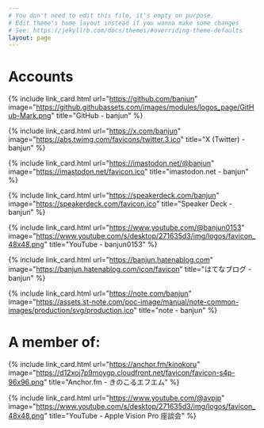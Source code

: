```yaml
---
# You don't need to edit this file, it's empty on purpose.
# Edit theme's home layout instead if you wanna make some changes
# See: https://jekyllrb.com/docs/themes/#overriding-theme-defaults
layout: page
---
```


# Accounts

{% include link_card.html
   url="https://github.com/banjun"
   image="https://github.githubassets.com/images/modules/logos_page/GitHub-Mark.png"
   title="GitHub - banjun" %}

{% include link_card.html
   url="https://x.com/banjun"
   image="https://abs.twimg.com/favicons/twitter.3.ico"
   title="X (Twitter) - banjun" %}

{% include link_card.html
   url="https://imastodon.net/@banjun"
   image="https://imastodon.net/favicon.ico"
   title="imastodon.net - banjun" %}

{% include link_card.html
   url="https://speakerdeck.com/banjun"
   image="https://speakerdeck.com/favicon.ico"
   title="Speaker Deck - banjun" %}

{% include link_card.html
   url="https://www.youtube.com/@banjun0153"
   image="https://www.youtube.com/s/desktop/271635d3/img/logos/favicon_48x48.png"
   title="YouTube - banjun0153" %}

{% include link_card.html
   url="https://banjun.hatenablog.com"
   image="https://banjun.hatenablog.com/icon/favicon"
   title="はてなブログ - banjun" %}

{% include link_card.html
   url="https://note.com/banjun"
   image="https://assets.st-note.com/poc-image/manual/note-common-images/production/svg/production.ico"
   title="note - banjun" %}

# A member of:

{% include link_card.html
   url="https://anchor.fm/kinokoru"
   image="https://d12xoj7p9moygp.cloudfront.net/favicon/favicon-s4p-96x96.png"
   title="Anchor.fm - きのこるエフエム" %}

{% include link_card.html
   url="https://www.youtube.com/@avpjp"
   image="https://www.youtube.com/s/desktop/271635d3/img/logos/favicon_48x48.png"
   title="YouTube - Apple Vision Pro 座談会" %}

<!-- * <https://keybase.io/banjun> -->




